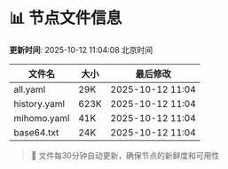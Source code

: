 # 📊 节点文件信息

**更新时间**: 2025-10-12 11:04:08 北京时间

| 文件名 | 大小 | 最后修改 |
|--------|------|----------|
| all.yaml | 29K | 2025-10-12 11:04 |
| history.yaml | 623K | 2025-10-12 11:04 |
| mihomo.yaml | 41K | 2025-10-12 11:04 |
| base64.txt | 24K | 2025-10-12 11:04 |

> 🔄 文件每30分钟自动更新，确保节点的新鲜度和可用性
